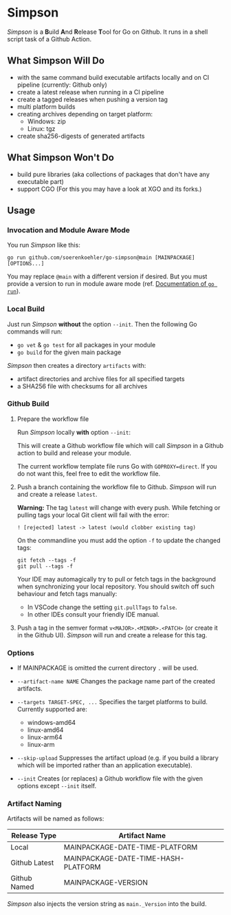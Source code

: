Simpson
=======

*Simpson* is a **B**uild **A**nd **R**elease **T**ool for Go on Github. It runs
in a shell script task of a Github Action.

What Simpson Will Do
--------------------

*   with the same command build executable artifacts locally and on CI pipeline
    (currently: Github only)
*   create a latest release when running in a CI pipeline
*   create a tagged releases when pushing a version tag
*   multi platform builds
*   creating archives depending on target platform:
    *   Windows: zip
    *   Linux: tgz
*   create sha256-digests of generated artifacts

What Simpson Won't Do
---------------------

*   build pure libraries (aka collections of packages that don't have any executable part)
*   support CGO (For this you may have a look at XGO and its forks.)

Usage
-----

### Invocation and Module Aware Mode ###

You run *Simpson* like this:

```
go run github.com/soerenkoehler/go-simpson@main [MAINPACKAGE] [OPTIONS...]
```

You may replace `@main` with a different version if desired. But you must
provide a version to run in module aware mode (ref. [Documentation of `go
run`][go-docs-run]).

### Local Build ###

Just run *Simpson* **without** the option `--init`. Then the following Go
commands will run:

*   `go vet` & `go test` for all packages in your module
*   `go build` for the given main package

*Simpson* then creates a directory `artifacts` with:

*   artifact directories and archive files for all specified targets
*   a SHA256 file with checksums for all archives

### Github Build ###

1.  Prepare the workflow file
    
    Run *Simpson* locally **with** option `--init`:

    This will create a Github workflow file which will call *Simpson* in a
    Github action to build and release your module.

    The current workflow template file runs Go with `GOPROXY=direct`. If you do
    not want this, feel free to edit the workflow file.

2.  Push a branch containing the workflow file to Github. *Simpson* will run and
    create a release `latest`.

    **Warning:** The tag `latest` will change with every push. While fetching or
    pulling tags your local Git client will fail with the error:

    ```
    ! [rejected] latest -> latest (would clobber existing tag)
    ```

    On the commandline you must add the option `-f` to update the changed tags:
    ```
    git fetch --tags -f
    git pull --tags -f
    ```

    Your IDE may automagically try to pull or fetch tags in the background when
    synchronizing your local repository. You should switch off such behaviour
    and fetch tags manually:

    *   In VSCode change the setting `git.pullTags` to `false`.
    *   In other IDEs consult your friendly IDE manual.

3.  Push a tag in the semver format `v<MAJOR>.<MINOR>.<PATCH>` (or create it in
    the Github UI). *Simpson* will run and create a release for this tag.

### Options ###

*   If MAINPACKAGE is omitted the current directory `.` will be used.

*   `--artifact-name NAME` Changes the package name part of the created
    artifacts.

*   `--targets TARGET-SPEC, ...` Specifies the target platforms to build.
    Currently supported are:

    *   windows-amd64
    *   linux-amd64
    *   linux-arm64
    *   linux-arm

*   `--skip-upload` Suppresses the artifact upload (e.g. if you build a library
     which will be imported rather than an application executable).

*   `--init` Creates (or replaces) a Github workflow file with the given options
    except `--init` itself.

### Artifact Naming ###

Artifacts will be named as follows:

Release Type  | Artifact Name
--------------|-------------------------------------
Local         | MAINPACKAGE-DATE-TIME-PLATFORM
Github Latest | MAINPACKAGE-DATE-TIME-HASH-PLATFORM
Github Named  | MAINPACKAGE-VERSION

*Simpson* also injects the version string as `main._Version` into the build.

[go-docs-run]: https://pkg.go.dev/cmd/go#hdr-Compile_and_run_Go_program

